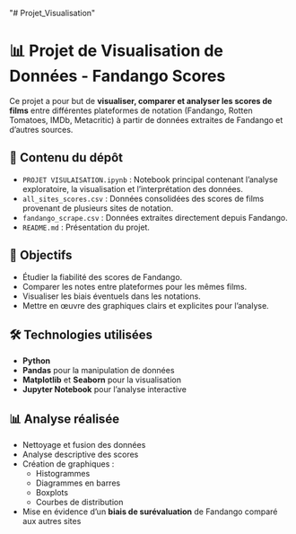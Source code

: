 "# Projet_Visualisation" 
# 📊 Projet de Visualisation de Données - Fandango Scores

Ce projet a pour but de **visualiser, comparer et analyser les scores de films** entre différentes plateformes de notation (Fandango, Rotten Tomatoes, IMDb, Metacritic) à partir de données extraites de Fandango et d’autres sources.

## 📁 Contenu du dépôt

- `PROJET VISULAISATION.ipynb` : Notebook principal contenant l’analyse exploratoire, la visualisation et l’interprétation des données.
- `all_sites_scores.csv` : Données consolidées des scores de films provenant de plusieurs sites de notation.
- `fandango_scrape.csv` : Données extraites directement depuis Fandango.
- `README.md` : Présentation du projet.

## 🎯 Objectifs

- Étudier la fiabilité des scores de Fandango.
- Comparer les notes entre plateformes pour les mêmes films.
- Visualiser les biais éventuels dans les notations.
- Mettre en œuvre des graphiques clairs et explicites pour l’analyse.

## 🛠️ Technologies utilisées

- **Python**
- **Pandas** pour la manipulation de données
- **Matplotlib** et **Seaborn** pour la visualisation
- **Jupyter Notebook** pour l’analyse interactive

## 📊 Analyse réalisée

- Nettoyage et fusion des données
- Analyse descriptive des scores
- Création de graphiques :
  - Histogrammes
  - Diagrammes en barres
  - Boxplots
  - Courbes de distribution
- Mise en évidence d’un **biais de surévaluation** de Fandango comparé aux autres sites

